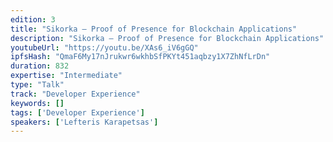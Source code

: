 ```yaml
---
edition: 3
title: "Sikorka – Proof of Presence for Blockchain Applications"
description: "Sikorka – Proof of Presence for Blockchain Applications"
youtubeUrl: "https://youtu.be/XAs6_iV6gGQ"
ipfsHash: "QmaF6My17nJrukwr6wkhbSfPKYt451aqbzy1X7ZhNfLrDn"
duration: 832
expertise: "Intermediate"
type: "Talk"
track: "Developer Experience"
keywords: []
tags: ['Developer Experience']
speakers: ['Lefteris Karapetsas']
---
```

